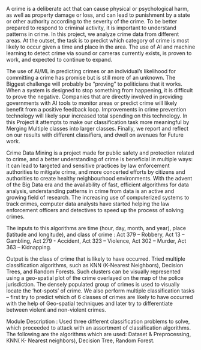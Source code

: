 A crime is a deliberate act that can cause physical or psychological harm, as well as property damage or loss, and can lead to punishment by a state or other authority according to the severity of the crime. To be better prepared to respond to criminal activity, it is important to understand patterns in crime. In this project, we analyze crime data from different areas. At the outset, the task is to predict which category of crime is most likely to occur given a time and place in the area. The use of AI and machine learning to detect crime via sound or cameras currently exists, is proven to work, and expected to continue to expand.
 
 The use of AI/ML in predicting crimes or an individual’s likelihood for committing a crime has promise but is still more of an unknown. The Biggest challenge will probably be “proving” to politicians that it works. When a system is designed to stop something from happening, it is difficult to prove the negative. Companies that are directly involved in providing governments with AI tools to monitor areas or predict crime will likely benefit from a positive feedback loop. Improvements in crime prevention technology will likely spur increased total spending on this technology. In this Project it attempts to make our classification task more meaningful by Merging Multiple classes into larger classes. Finally, we report and reflect on our results with different classifiers, and dwell on avenues for Future work.
 
 Crime Data Mining is a project made for public safety and protection related to crime, and a better understanding of crime is beneficial in multiple ways: it can lead to targeted and sensitive practices by law enforcement authorities to mitigate crime, and more concerted efforts by citizens and authorities to create healthy neighbourhood environments. With the advent of the Big Data era and the availability of fast, efficient algorithms for data analysis, understanding patterns in crime from data is an active and growing field of research. The increasing use of computerized systems to track crimes, computer data analysts have started helping the law enforcement officers and detectives to speed up the process of solving crimes.

The inputs to this algorithms are time (hour, day, month, and year), place (latitude and longitude), and class of crime :
      Act 379 – Robbery, 
      Act 13 – Gambling, 
      Act 279 - Accident, 
      Act 323 – Violence, 
      Act 302 – Murder, 
      Act 363 – Kidnapping. 

Output is the class of crime that is likely to have occurred. Tried multiple classification algorithms, such as KNN (K-Nearest Neighbors), Decision Trees, and Random Forests. Such clusters can be visually represented using a geo-spatial plot of the crime overlayed on the map of the police jurisdiction. The densely populated group of crimes is used to visually locate the ‘hot-spots’ of crime. We also perform multiple classification tasks – first try to predict which of 6 classes of crimes are likely to have occurred with the help of Geo-spatial techniques and later try to differentiate between violent and non-violent crimes.


Module Description :
 Used three different classification problems to solve, which proceeded to attack with an assortment of classification algorithms. 
The following are the algorithms which are used: 
Dataset & Preprocessing, 
KNN( K- Nearest neighbors), 
Decision Tree, 
 Random Forest.
